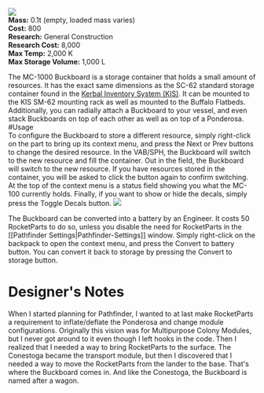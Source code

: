 ![](https://github.com/Angel-125/Pathfinder/wiki/Buckboard.jpg)  
**Mass:** 0.1t (empty, loaded mass varies)  
**Cost:** 800  
**Research:** General Construction  
**Research Cost:** 8,000  
**Max Temp:** 2,000 K  
**Max Storage Volume:** 1,000 L  

The MC-1000 Buckboard is a storage container that holds a small amount of resources. It has the exact same dimensions as the SC-62 standard storage container found in the [Kerbal Inventory System (KIS)](http://forum.kerbalspaceprogram.com/threads/113111-1-0-4-Kerbal-Inventory-System-%28KIS%29-1-2-2). It can be mounted to the KIS SM-62 mounting rack as well as mounted to the Buffalo Flatbeds. Additionally, you can radially attach a Buckboard to your vessel, and even stack Buckboards on top of each other as well as on top of a Ponderosa.
#Usage  
To configure the Buckboard to store a different resource, simply right-click on the part to bring up its context menu, and press the Next or Prev buttons to change the desired resource. In the VAB/SPH, the Buckboard will switch to the new resource and fill the container. Out in the field, the Buckboard will switch to the new resource. If you have resources stored in the container, you will be asked to click the button again to confirm switching. At the top of the context menu is a status field showing you what the MC-100 currently holds. Finally, if you want to show or hide the decals, simply press the Toggle Decals button.
![](https://github.com/Angel-125/Pathfinder/wiki/BuckboardUsage.jpg)  

The Buckboard can be converted into a battery by an Engineer. It costs 50 RocketParts to do so, unless you disable the need for RocketParts in the [[Pathfinder Settings|Pathfinder-Settings]] window. Simply right-click on the backpack to open the context menu, and press the Convert to battery button. You can convert it back to storage by pressing the Convert to storage button.
# Designer's Notes  
When I started planning for Pathfinder, I wanted to at last make RocketParts a requirement to inflate/deflate the Ponderosa and change module configurations. Originally this vision was for Multipurpose Colony Modules, but I never got around to it even though I left hooks in the code. Then I realized that I needed a way to bring RocketParts to the surface. The Conestoga became the transport module, but then I discovered that I needed a way to move the RocketParts from the lander to the base. That's where the Buckboard comes in. And like the Conestoga, the Buckboard is named after a wagon.